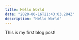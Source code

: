 ```yaml
---
title: Hello World
date: "2020-06-16T21:43:03.284Z"
description: "Hello World"
---
```


This is my first blog post!

